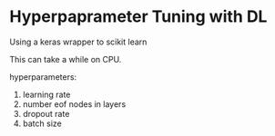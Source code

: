 # Hyperpaprameter Tuning with DL

Using a keras wrapper to scikit learn

This can take a while on CPU.

hyperparameters:
1. learning rate
1. number eof nodes in layers
1. dropout rate
1. batch size